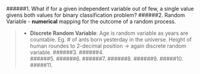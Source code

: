 ######1. What if for a given independent variable out of few, a single value givens both values for binary classification problem? 
######2. Random Variable - **numerical** mapping for the outcome of a random process. 
>* **Discrete Random Variable**: Age is random variable as years are countable. Eg. # of ants born yesterday in the universe. Height of human roundes to 2-decimal position -> again discrete random variable.
######3. 
######4.  
######5. 
######6. 
######7. 
######8. 
######9. 
#####10. 
#####11. 

 






